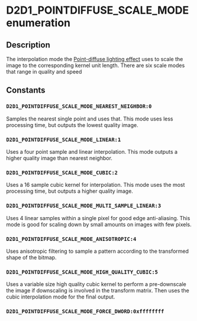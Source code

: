 # D2D1_POINTDIFFUSE_SCALE_MODE enumeration

## Description

The interpolation mode the [Point-diffuse lighting effect](https://learn.microsoft.com/windows/desktop/Direct2D/point-diffuse-lighting)
uses to scale the image to the corresponding kernel unit length. There are six scale modes that range in quality and speed

## Constants

### `D2D1_POINTDIFFUSE_SCALE_MODE_NEAREST_NEIGHBOR:0`

Samples the nearest single point and uses that. This mode uses less processing time, but outputs the lowest quality image.

### `D2D1_POINTDIFFUSE_SCALE_MODE_LINEAR:1`

Uses a four point sample and linear interpolation. This mode outputs a higher quality image than nearest neighbor.

### `D2D1_POINTDIFFUSE_SCALE_MODE_CUBIC:2`

Uses a 16 sample cubic kernel for interpolation. This mode uses the most processing time, but outputs a higher quality image.

### `D2D1_POINTDIFFUSE_SCALE_MODE_MULTI_SAMPLE_LINEAR:3`

Uses 4 linear samples within a single pixel for good edge anti-aliasing. This mode is good for scaling down by small amounts on images with few pixels.

### `D2D1_POINTDIFFUSE_SCALE_MODE_ANISOTROPIC:4`

Uses anisotropic filtering to sample a pattern according to the transformed shape of the bitmap.

### `D2D1_POINTDIFFUSE_SCALE_MODE_HIGH_QUALITY_CUBIC:5`

Uses a variable size high quality cubic kernel to perform a pre-downscale the image if downscaling is involved in the transform matrix. Then uses the cubic interpolation mode for the final output.

### `D2D1_POINTDIFFUSE_SCALE_MODE_FORCE_DWORD:0xffffffff`